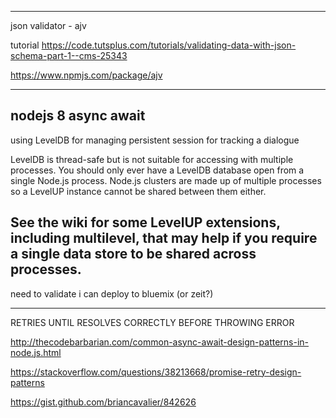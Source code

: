 
---------------------------------
json validator - ajv

tutorial
https://code.tutsplus.com/tutorials/validating-data-with-json-schema-part-1--cms-25343

https://www.npmjs.com/package/ajv

--------------------------------
nodejs 8
async await
-------------------------------

using LevelDB for managing persistent session for tracking a dialogue

LevelDB is thread-safe but is not suitable for accessing with multiple processes. You should only ever have a LevelDB database open from a single Node.js process. Node.js clusters are made up of multiple processes so a LevelUP instance cannot be shared between them either.

See the wiki for some LevelUP extensions, including multilevel, that may help if you require a single data store to be shared across processes.
------------------------------

need to validate i can deploy to bluemix (or zeit?)

----------------------------

RETRIES UNTIL RESOLVES CORRECTLY BEFORE THROWING ERROR

http://thecodebarbarian.com/common-async-await-design-patterns-in-node.js.html

https://stackoverflow.com/questions/38213668/promise-retry-design-patterns

https://gist.github.com/briancavalier/842626
